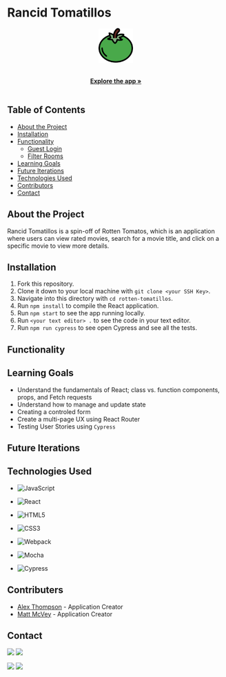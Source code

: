 <h1 align="left">Rancid Tomatillos</h1>

<p align="center">
  <a href="https://rancid-tomas.herokuapp.com/">
    <img src="./src/images/tomato.svg" alt="Image of a Green Tomato" width="80" height="80">
  </a>
    <p align="center">
    <br />
    <a href="https://rancid-tomas.herokuapp.com/"><strong>Explore the app »</strong></a>
    <br />
    <br />
    </p>
  </p>

## Table of Contents

* [About the Project](#about-the-project)
* [Installation](#installation)
* [Functionality](#functionality)
  * [Guest Login](#guest-login-and-book-room)
  * [Filter Rooms](#filter-rooms)
* [Learning Goals](#learning-goals)
* [Future Iterations](#future-iterations)
* [Technologies Used](#technologies-used)
* [Contributors](#contributors)
* [Contact](#contact)


## About the Project

Rancid Tomatillos is a spin-off of Rotten Tomatos, which is an application where users can view rated movies, search for a movie title, and click on a specific movie to view more details.


## Installation

1. Fork this repository.
2. Clone it down to your local machine with `git clone <your SSH Key>`.
3. Navigate into this directory with `cd rotten-tomatillos`.
4. Run `npm install` to compile the React application.
5. Run `npm start` to see the app running locally.
6. Run `<your text editor> .` to see the code in your text editor.
7. Run `npm run cypress` to see open Cypress and see all the tests.


## Functionality


## Learning Goals

- Understand the fundamentals of React; class vs. function components, props, and Fetch requests
- Understand how to manage and update state
- Creating a controled form
- Create a multi-page UX using React Router
- Testing User Stories using `Cypress`

## Future Iterations


## Technologies Used


- ![JavaScript](https://img.shields.io/badge/javascript%20-%23323330.svg?&style=for-the-badge&logo=javascript&logoColor=%23F7DF1E)

- ![React](https://img.shields.io/badge/react%20-%2320232a.svg?&style=for-the-badge&logo=react&logoColor=%2361DAFB)

- ![HTML5](https://img.shields.io/badge/html5%20-%23E34F26.svg?&style=for-the-badge&logo=html5&logoColor=white)

- ![CSS3](https://img.shields.io/badge/css3%20-%231572B6.svg?&style=for-the-badge&logo=css3&logoColor=white)

- ![Webpack](https://img.shields.io/badge/webpack%20-%238DD6F9.svg?&style=for-the-badge&logo=webpack&logoColor=black)

- ![Mocha](https://img.shields.io/badge/-mocha-%238D6748?&style=for-the-badge&logo=mocha&logoColor=white)

- ![Cypress](https://img.shields.io/badge/cypress%20-%2317202C.svg?&style=for-the-badge&logo=cypress&logoColor=white)

## Contributers
* [Alex Thompson](https://github.com/alexthompson207) - Application Creator
* [Matt McVey](https://github.com/mattmcvey) - Application Creator


## Contact

[<img src="https://img.shields.io/badge/LinkedIn-alex--thompson-informational?style=for-the-badge&labelColor=black&logo=linkedin&logoColor=0077b5&&color=0077b5"/>][linkedin]
[<img src="https://img.shields.io/badge/Github-AlexThompson207-informational?style=for-the-badge&labelColor=black&logo=github&color=8B0BD5"/>][github]

[<img src="https://img.shields.io/badge/LinkedIn-matt--mcvey-informational?style=for-the-badge&labelColor=black&logo=linkedin&logoColor=0077b5&&color=0077b5"/>][linkedin2]
[<img src="https://img.shields.io/badge/Github-mattmcvey-informational?style=for-the-badge&labelColor=black&logo=github&color=8B0BD5"/>][github2]



<!-- Personal Definitions  -->

[linkedin]: https://www.linkedin.com/in/alex-thompson-he-him/
[github]: https://github.com/alexthompson207
[linkedin2]: https://www.linkedin.com/in/matt-mcvey-810a7256/
[github2]: https://github.com/mattmcvey
